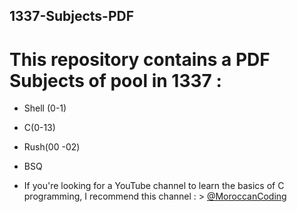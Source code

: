 ## 1337-Subjects-PDF
 # This repository contains a PDF Subjects of pool in 1337 :
   - Shell (0-1)
   - C(0-13)
   - Rush(00 -02)
   - BSQ


 - If you're looking for a YouTube channel to learn the basics of C programming, I recommend this channel :
       > [@MoroccanCoding](https://www.youtube.com/@MoroccanCoding)

